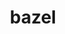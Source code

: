 ---
title: "bazel"
layout: cache
categories: [package, develop-2024-03-24]
meta: {"versions": ["5.1.1", "6.1.0", "6.1.2", "6.5.0", "7.0.2"], "compilers": ["gcc@=11.4.0", "gcc@=9.4.0"], "oss": ["ubuntu20.04", "ubuntu22.04"], "platforms": ["linux"], "targets": ["neoverse_v1", "neoverse_v2", "ppc64le", "x86_64_v3"], "stacks": ["e4s", "e4s-neoverse-v2", "e4s-neoverse_v1", "e4s-power", "ml-linux-x86_64-cpu", "ml-linux-x86_64-cuda", "ml-linux-x86_64-rocm", "root"], "num_specs": 11, "num_specs_by_stack": {"e4s-power": 1, "root": 11, "e4s-neoverse_v1": 2, "e4s-neoverse-v2": 2, "ml-linux-x86_64-cpu": 4, "ml-linux-x86_64-cuda": 4, "ml-linux-x86_64-rocm": 1, "e4s": 2}}
spec_details: [{"hash": "5aha53wu463gxnbmokjox7c5uuzwjfdp", "compiler": "gcc@=9.4.0", "versions": ["5.1.1"], "os": "ubuntu20.04", "platform": "linux", "target": "ppc64le", "variants": ["build_system=generic", "+nodepfail", "patches=0f6940d,3e6448a,53ca269,604423c,af73a49,dbbf38b"], "stacks": ["e4s-power", "root"], "size": "-", "tarball": "https://binaries.spack.io/releases/develop-2024-03-24/build_cache/linux-ubuntu20.04-ppc64le/gcc-9.4.0/bazel-5.1.1/linux-ubuntu20.04-ppc64le-gcc-9.4.0-bazel-5.1.1-5aha53wu463gxnbmokjox7c5uuzwjfdp.spack"}, {"hash": "2zx36ef5rxppgky3icfqi2qqmr4zqsds", "compiler": "gcc@=11.4.0", "versions": ["6.1.2"], "os": "ubuntu22.04", "platform": "linux", "target": "neoverse_v1", "variants": ["build_system=generic", "+nodepfail", "patches=0f6940d,3e6448a,604423c,dbbf38b"], "stacks": ["e4s-neoverse_v1", "root"], "size": "-", "tarball": "https://binaries.spack.io/releases/develop-2024-03-24/build_cache/linux-ubuntu22.04-neoverse_v1/gcc-11.4.0/bazel-6.1.2/linux-ubuntu22.04-neoverse_v1-gcc-11.4.0-bazel-6.1.2-2zx36ef5rxppgky3icfqi2qqmr4zqsds.spack"}, {"hash": "2n5r62a2hackj2tziabgfpq3rfod2zbl", "compiler": "gcc@=11.4.0", "versions": ["6.5.0"], "os": "ubuntu22.04", "platform": "linux", "target": "neoverse_v1", "variants": ["build_system=generic", "+nodepfail", "patches=0f6940d,3e6448a,604423c,dbbf38b"], "stacks": ["e4s-neoverse_v1", "root"], "size": "-", "tarball": "https://binaries.spack.io/releases/develop-2024-03-24/build_cache/linux-ubuntu22.04-neoverse_v1/gcc-11.4.0/bazel-6.5.0/linux-ubuntu22.04-neoverse_v1-gcc-11.4.0-bazel-6.5.0-2n5r62a2hackj2tziabgfpq3rfod2zbl.spack"}, {"hash": "uav7garqeze4ctjjtrvmfmqr6m3kpnuq", "compiler": "gcc@=11.4.0", "versions": ["6.5.0"], "os": "ubuntu22.04", "platform": "linux", "target": "neoverse_v2", "variants": ["build_system=generic", "+nodepfail", "patches=0f6940d,3e6448a,604423c,dbbf38b"], "stacks": ["e4s-neoverse-v2", "root"], "size": "-", "tarball": "https://binaries.spack.io/releases/develop-2024-03-24/build_cache/linux-ubuntu22.04-neoverse_v2/gcc-11.4.0/bazel-6.5.0/linux-ubuntu22.04-neoverse_v2-gcc-11.4.0-bazel-6.5.0-uav7garqeze4ctjjtrvmfmqr6m3kpnuq.spack"}, {"hash": "qyhtmilb7i2u2lwtmks2ixxktzv4nwdc", "compiler": "gcc@=11.4.0", "versions": ["6.1.2"], "os": "ubuntu22.04", "platform": "linux", "target": "neoverse_v2", "variants": ["build_system=generic", "+nodepfail", "patches=0f6940d,3e6448a,604423c,dbbf38b"], "stacks": ["e4s-neoverse-v2", "root"], "size": "-", "tarball": "https://binaries.spack.io/releases/develop-2024-03-24/build_cache/linux-ubuntu22.04-neoverse_v2/gcc-11.4.0/bazel-6.1.2/linux-ubuntu22.04-neoverse_v2-gcc-11.4.0-bazel-6.1.2-qyhtmilb7i2u2lwtmks2ixxktzv4nwdc.spack"}, {"hash": "3qsb6kqbxdxcjnlwjmdk4os2y7ji43lj", "compiler": "gcc@=11.4.0", "versions": ["6.5.0"], "os": "ubuntu22.04", "platform": "linux", "target": "x86_64_v3", "variants": ["build_system=generic", "+nodepfail", "patches=0f6940d,3e6448a,604423c,dbbf38b"], "stacks": ["ml-linux-x86_64-cpu", "ml-linux-x86_64-cuda", "root"], "size": "-", "tarball": "https://binaries.spack.io/releases/develop-2024-03-24/build_cache/linux-ubuntu22.04-x86_64_v3/gcc-11.4.0/bazel-6.5.0/linux-ubuntu22.04-x86_64_v3-gcc-11.4.0-bazel-6.5.0-3qsb6kqbxdxcjnlwjmdk4os2y7ji43lj.spack"}, {"hash": "huzqe2d3dzzknxl3c3z6inyraf4ogn7o", "compiler": "gcc@=11.4.0", "versions": ["6.1.2"], "os": "ubuntu22.04", "platform": "linux", "target": "x86_64_v3", "variants": ["build_system=generic", "+nodepfail", "patches=0f6940d,3e6448a,604423c,dbbf38b"], "stacks": ["ml-linux-x86_64-rocm", "ml-linux-x86_64-cpu", "ml-linux-x86_64-cuda", "root"], "size": "-", "tarball": "https://binaries.spack.io/releases/develop-2024-03-24/build_cache/linux-ubuntu22.04-x86_64_v3/gcc-11.4.0/bazel-6.1.2/linux-ubuntu22.04-x86_64_v3-gcc-11.4.0-bazel-6.1.2-huzqe2d3dzzknxl3c3z6inyraf4ogn7o.spack"}, {"hash": "abe4sc5oxxbycupsjmoifjkvmrzeeik3", "compiler": "gcc@=11.4.0", "versions": ["6.1.2"], "os": "ubuntu22.04", "platform": "linux", "target": "x86_64_v3", "variants": ["build_system=generic", "+nodepfail", "patches=0f6940d,3e6448a,604423c,dbbf38b"], "stacks": ["e4s", "root"], "size": "-", "tarball": "https://binaries.spack.io/releases/develop-2024-03-24/build_cache/linux-ubuntu22.04-x86_64_v3/gcc-11.4.0/bazel-6.1.2/linux-ubuntu22.04-x86_64_v3-gcc-11.4.0-bazel-6.1.2-abe4sc5oxxbycupsjmoifjkvmrzeeik3.spack"}, {"hash": "b55ilxdbyx3aa5px2hkc3fa5ur3hlkjq", "compiler": "gcc@=11.4.0", "versions": ["6.1.0"], "os": "ubuntu22.04", "platform": "linux", "target": "x86_64_v3", "variants": ["build_system=generic", "+nodepfail", "patches=0f6940d,3e6448a,53ca269,604423c,dbbf38b"], "stacks": ["ml-linux-x86_64-cpu", "ml-linux-x86_64-cuda", "root"], "size": "-", "tarball": "https://binaries.spack.io/releases/develop-2024-03-24/build_cache/linux-ubuntu22.04-x86_64_v3/gcc-11.4.0/bazel-6.1.0/linux-ubuntu22.04-x86_64_v3-gcc-11.4.0-bazel-6.1.0-b55ilxdbyx3aa5px2hkc3fa5ur3hlkjq.spack"}, {"hash": "cpd5ar3thhrxjooewwk2ltw7iklcjtoc", "compiler": "gcc@=11.4.0", "versions": ["6.5.0"], "os": "ubuntu22.04", "platform": "linux", "target": "x86_64_v3", "variants": ["build_system=generic", "+nodepfail", "patches=0f6940d,3e6448a,604423c,dbbf38b"], "stacks": ["e4s", "root"], "size": "-", "tarball": "https://binaries.spack.io/releases/develop-2024-03-24/build_cache/linux-ubuntu22.04-x86_64_v3/gcc-11.4.0/bazel-6.5.0/linux-ubuntu22.04-x86_64_v3-gcc-11.4.0-bazel-6.5.0-cpd5ar3thhrxjooewwk2ltw7iklcjtoc.spack"}, {"hash": "wwm5he2spxd4lgs2fw3je5wg22nklelg", "compiler": "gcc@=11.4.0", "versions": ["7.0.2"], "os": "ubuntu22.04", "platform": "linux", "target": "x86_64_v3", "variants": ["build_system=generic", "+nodepfail", "patches=0f6940d,3e6448a,6ae2b80,dbbf38b"], "stacks": ["ml-linux-x86_64-cpu", "ml-linux-x86_64-cuda", "root"], "size": "-", "tarball": "https://binaries.spack.io/releases/develop-2024-03-24/build_cache/linux-ubuntu22.04-x86_64_v3/gcc-11.4.0/bazel-7.0.2/linux-ubuntu22.04-x86_64_v3-gcc-11.4.0-bazel-7.0.2-wwm5he2spxd4lgs2fw3je5wg22nklelg.spack"}]
---